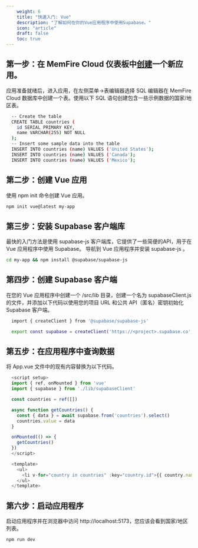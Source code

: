 ```yaml
---
    weight: 6
    title: "快速入门: Vue"
    description: "了解如何在你的Vue应用程序中使用Supabase。"
    icon: "article"
    draft: false
    toc: true
---
```




## 第一步：在 MemFire Cloud 仪表板中[创建](https://cloud.memfiredb.com/project)一个新应用。

应用准备就绪后，进入应用，在左侧菜单->表编辑器选择 SQL 编辑器在 MemFire Cloud 数据库中创建一个表。使用以下 SQL 语句创建包含一些示例数据的国家/地区表。

```bash
  -- Create the table
  CREATE TABLE countries (
    id SERIAL PRIMARY KEY,
    name VARCHAR(255) NOT NULL
  );
  -- Insert some sample data into the table
  INSERT INTO countries (name) VALUES ('United States');
  INSERT INTO countries (name) VALUES ('Canada');
  INSERT INTO countries (name) VALUES ('Mexico');
```


## 第二步：创建 Vue 应用

使用 npm init 命令创建 Vue 应用。

```bash
npm init vue@latest my-app
```

## 第三步：安装 Supabase 客户端库

最快的入门方法是使用 supabase-js 客户端库，它提供了一些简便的API，用于在 Vue 应用程序中使用 Supabase。
导航到 Vue 应用程序并安装 supabase-js 。

```bash
cd my-app && npm install @supabase/supabase-js
```


## 第四步：创建 Supabase 客户端

在您的 Vue 应用程序中创建一个 /src/lib 目录，创建一个名为 supabaseClient.js 的文件，并添加以下代码以使用您的项目 URL 和公共 API（匿名）密钥初始化 Supabase 客户端。

```bash
  import { createClient } from '@supabase/supabase-js'

  export const supabase = createClient('https://<project>.supabase.co', '<your-anon-key>')
```


## 第五步：在应用程序中查询数据

将 App.vue 文件中的现有内容替换为以下代码。

```js
  <script setup>
  import { ref, onMounted } from 'vue'
  import { supabase } from './lib/supabaseClient'

  const countries = ref([])

  async function getCountries() {
    const { data } = await supabase.from('countries').select()
    countries.value = data
  }

  onMounted(() => {
    getCountries()
  })
  </script>

  <template>
    <ul>
      <li v-for="country in countries" :key="country.id">{{ country.name }}</li>
    </ul>
  </template>
```
## 第六步：启动应用程序

启动应用程序并在浏览器中访问 http://localhost:5173，您应该会看到国家/地区列表。

```bash
npm run dev
```




